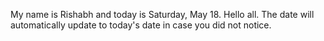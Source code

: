 My name is Rishabh and today is Saturday, May 18. Hello all. The date will automatically update to today's date in case you did not notice.
